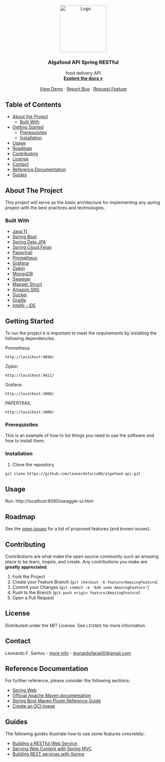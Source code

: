 <!-- PROJECT LOGO -->
<br />
<p align="center">
  <a href="https://github.com/leonardofaria00/algafood-api">
    <img src="https://spring.io/images/spring-logo-9146a4d3298760c2e7e49595184e1975.svg" alt="Logo" width="150" height="150">
  </a>

<h3 align="center">Algafood API Spring RESTful</h3>

  <p align="center">
    food delivery API
    <br />
    <a href="https://github.com/leonardofaria00/algafood-api"><strong>Explore the docs »</strong></a>
    <br />
    <br />
    <a href="https://github.com/leonardofaria00/algafood-api">View Demo</a>
    ·
    <a href="https://github.com/leonardofaria00/algafood-api/issues">Report Bug</a>
    ·
    <a href="https://github.com/leonardofaria00/algafood-api/issues">Request Feature</a>
  </p>
</p>

## Table of Contents

- [About the Project](#about-the-project)
    - [Built With](#built-with)
- [Getting Started](#getting-started)
    - [Prerequisites](#prerequisites)
    - [Installation](#installation)
- [Usage](#usage)
- [Roadmap](#roadmap)
- [Contributing](#contributing)
- [License](#license)
- [Contact](#contact)
- [Reference Documentation](#reference-documentation)
- [Guides](#guides)

## About The Project

This project will serve as the basic architecture for implementing any spring project with the best practices and technologies.

### Built With

<!-- This section should list any major frameworks that you built your project using. Leave any add-ons/plugins for the acknowledgements section. Here are a few examples. -->

- [Java 11](https://www.oracle.com/br/java/technologies/javase/jdk11-archive-downloads.html)
- [Spring Boot](https://spring.io/projects/spring-boot)
- [Spring Data JPA](https://spring.io/projects/spring-data-jpa)
- [Spring Cloud Feign](https://cloud.spring.io/spring-cloud-openfeign/reference/html/)
- [Papertrail](https://www.papertrail.com/)
- [Prometheus](https://prometheus.io/)
- [Grafana](https://grafana.com/)
- [Zipkin](https://zipkin.io/)
- [MongoDB](https://www.mongodb.com/)
- [Swagger](https://swagger.io/)
- [Mapper Struct](https://mapstruct.org/)
- [Amazon SNS](https://aws.amazon.com/pt/sns)
- [Docker](https://www.docker.com/)
- [Gradle](https://gradle.org/)
- [Intellij - IDE](https://www.jetbrains.com/pt-br/idea/)

## Getting Started

To run the project it is important to meet the requirements by installing the following dependencies.

Prometheus
```
http://localhost:9090/
```

Zipkin
```
http://localhost:9411/
```

Grafana
```
http://localhost:3000/
```

PAPERTRAIL
```
http://localhost:3000/
```

### Prerequisites

This is an example of how to list things you need to use the software and how to install them.

### Installation

<!-- 1. Get a free API Key at [https://example.com](https://example.com) -->

1. Clone the repository

```sh
git clone https://github.com/leonardofaria00/algafood-api.git
```

## Usage

<!-- Use this space to show useful examples of how a project can be used. Additional screenshots, code examples and demos work well in this space. You may also link to more resources. -->

Run: http://localhost:8080/swagger-ui.html

<!-- _For more examples, please refer to the [Documentation](https://example.com)_ -->

## Roadmap

See the [open issues](https://github.com/leonardofaria00/algafood-api/issues) for a list of proposed features (and known issues).

<!-- CONTRIBUTING -->
## Contributing

Contributions are what make the open source community such an amazing place to be learn, inspire, and create. Any contributions you make are **greatly appreciated**.

1. Fork the Project
2. Create your Feature Branch (`git checkout -b feature/AmazingFeature`)
3. Commit your Changes (`git commit -m 'Add some AmazingFeature'`)
4. Push to the Branch (`git push origin feature/AmazingFeature`)
5. Open a Pull Request

## License

Distributed under the MIT License. See `LICENSE` for more information.

## Contact

Leonardo F. Santos - [more info](https://linktr.ee/faria.leo) - leonardofaria00@gmail.com

## Reference Documentation

For further reference, please consider the following sections:

- [Spring Web](https://docs.spring.io/spring-boot/docs/2.3.1.RELEASE/reference/htmlsingle/#boot-features-developing-web-applications)
- [Official Apache Maven documentation](https://maven.apache.org/guides/index.html)
- [Spring Boot Maven Plugin Reference Guide](https://docs.spring.io/spring-boot/docs/2.3.1.RELEASE/maven-plugin/reference/html/)
- [Create an OCI image](https://docs.spring.io/spring-boot/docs/2.3.1.RELEASE/maven-plugin/reference/html/#build-image)

## Guides

The following guides illustrate how to use some features concretely:

- [Building a RESTful Web Service](https://spring.io/guides/gs/rest-service/)
- [Serving Web Content with Spring MVC](https://spring.io/guides/gs/serving-web-content/)
- [Building REST services with Spring](https://spring.io/guides/tutorials/bookmarks/)

